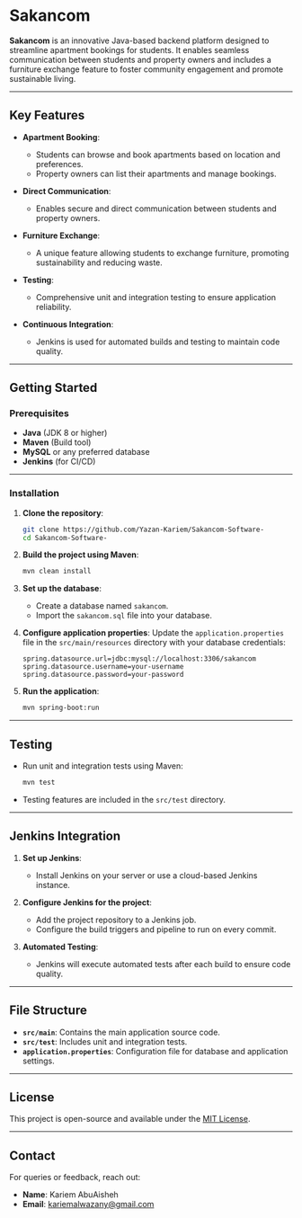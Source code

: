 
# Sakancom

**Sakancom** is an innovative Java-based backend platform designed to streamline apartment bookings for students. It enables seamless communication between students and property owners and includes a furniture exchange feature to foster community engagement and promote sustainable living.

---

## Key Features

- **Apartment Booking**:
  - Students can browse and book apartments based on location and preferences.
  - Property owners can list their apartments and manage bookings.

- **Direct Communication**:
  - Enables secure and direct communication between students and property owners.

- **Furniture Exchange**:
  - A unique feature allowing students to exchange furniture, promoting sustainability and reducing waste.

- **Testing**:
  - Comprehensive unit and integration testing to ensure application reliability.

- **Continuous Integration**:
  - Jenkins is used for automated builds and testing to maintain code quality.

---

## Getting Started

### Prerequisites

- **Java** (JDK 8 or higher)
- **Maven** (Build tool)
- **MySQL** or any preferred database
- **Jenkins** (for CI/CD)

---

### Installation

1. **Clone the repository**:
   ```bash
   git clone https://github.com/Yazan-Kariem/Sakancom-Software-
   cd Sakancom-Software-
   ```

2. **Build the project using Maven**:
   ```bash
   mvn clean install
   ```

3. **Set up the database**:
   - Create a database named `sakancom`.
   - Import the `sakancom.sql` file into your database.

4. **Configure application properties**:
   Update the `application.properties` file in the `src/main/resources` directory with your database credentials:
   ```properties
   spring.datasource.url=jdbc:mysql://localhost:3306/sakancom
   spring.datasource.username=your-username
   spring.datasource.password=your-password
   ```

5. **Run the application**:
   ```bash
   mvn spring-boot:run
   ```

---

## Testing

- Run unit and integration tests using Maven:
  ```bash
  mvn test
  ```

- Testing features are included in the `src/test` directory.

---

## Jenkins Integration

1. **Set up Jenkins**:
   - Install Jenkins on your server or use a cloud-based Jenkins instance.

2. **Configure Jenkins for the project**:
   - Add the project repository to a Jenkins job.
   - Configure the build triggers and pipeline to run on every commit.

3. **Automated Testing**:
   - Jenkins will execute automated tests after each build to ensure code quality.

---

## File Structure

- **`src/main`**: Contains the main application source code.
- **`src/test`**: Includes unit and integration tests.
- **`application.properties`**: Configuration file for database and application settings.

---

## License

This project is open-source and available under the [MIT License](LICENSE).

---

## Contact

For queries or feedback, reach out:

- **Name**: Kariem AbuAisheh 
- **Email**: kariemalwazany@gmail.com
